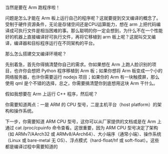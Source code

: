 当然是要在 Arm 跑程序啦！

问题是怎么才能在 Arm 板上运行自己的程序呢？这就要提到交叉编译的概念了。受制于硬件资源条件，无论是存储空间还是CPU运算能力，想在 arm 上把代码编译成可执行文件是相当困难的事。那么聪明的你一定会想到，为什么不在一个性能好的机器上直接编译好可执行文件，再将它移植到 arm 板上呢？这就叫交叉编译，编译器和目标程序运行在不同架构的平台。

那么怎么搭建交叉编译环境呢？

先别着急，首先你得搞清楚你自己的需求。你如果想在 Arm 上跑人脸识别的项目，也许你会想把 Python 程序移植到 Arm 板；如果你想将 Arm 板变成一个小的网络服务器，也许你需要运行 nodejs 项目；如果你的 Arm 有一块触摸屏，那么使用 qml 是个不错的选择，总之，你需要搞清楚你到底想用这块 Arm 干什么。

假如我想要在 Arm 上运行 C++ 程序，然后呢？

你需要知道两点：一是 ARM 的 CPU 型号，二是主机平台（host platform）的架构和操作系统。

下一步，你需要知道 ARM CPU 型号，这你可以从厂家提供的文档或是在 Arm 上通过 cat /proc/cpuinfo 命令查看。这很重要，因为 ARM CPU 型号决定了架构（如 ARMv7/AArch32 或 ARMv8/AArch64）、大小端序（通常小端）、操作系统（Linux 或 bare-metal 无 OS）、浮点模式（hard-float/hf 或 soft-float）。这些都是编译过程中需要知道的
